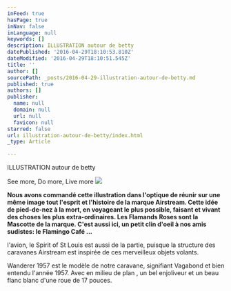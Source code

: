 ```yaml
---
inFeed: true
hasPage: true
inNav: false
inLanguage: null
keywords: []
description: ILLUSTRATION autour de betty
datePublished: '2016-04-29T18:10:53.810Z'
dateModified: '2016-04-29T18:10:51.545Z'
title: ''
author: []
sourcePath: _posts/2016-04-29-illustration-autour-de-betty.md
published: true
authors: []
publisher:
  name: null
  domain: null
  url: null
  favicon: null
starred: false
url: illustration-autour-de-betty/index.html
_type: Article

---
```

ILLUSTRATION autour de betty

See more, Do more, Live more
![](https://the-grid-user-content.s3-us-west-2.amazonaws.com/6250a9f9-47cc-4824-9e4a-2b63dc259124.jpg)

**Nous avons commandé cette illustration dans l'optique de réunir sur une même image tout l'esprit et l'histoire de la marque Airstream. Cette idée de pied-de-nez à la mort, en voyageant le plus possible, faisant et vivant des choses les plus extra-ordinaires. Les Flamands Roses sont la Mascotte de la marque. C'est aussi ici, un petit clin d'oeil à nos amis sudistes: le Flamingo Café ...**

l'avion, le Spirit of St Louis est aussi de la partie, puisque la structure des caravanes Airstream est inspirée de ces merveilleux objets volants.

Wanderer 1957 est le modèle de notre caravane, signifiant Vagabond et bien entendu l'année 1957\. Avec en milieu de plan , un bel enjoliveur et un beau flanc blanc d'une roue de 17 pouces.